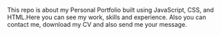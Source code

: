 This repo is about my Personal Portfolio built using JavaScript, CSS, and HTML.Here you can see my work, skills and experience. Also you can contact me, download my CV and also send me your message. 
